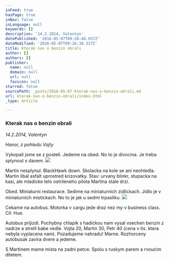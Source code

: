 ```yaml
---
inFeed: true
hasPage: true
inNav: false
inLanguage: null
keywords: []
description: '14.2.2014, Valentyn'
datePublished: '2016-05-07T09:26:40.037Z'
dateModified: '2016-05-07T09:26:38.327Z'
title: Kterak nas o benzin obrali
author: []
authors: []
publisher:
  name: null
  domain: null
  url: null
  favicon: null
starred: false
sourcePath: _posts/2016-05-07-kterak-nas-o-benzin-obrali.md
url: kterak-nas-o-benzin-obrali/index.html
_type: Article

---
```

### Kterak nas o benzin obrali

_14.2.2014, Valentyn_

_Hanoi, z pohledu Vojty_

Vykopali jsme se z posteli. Jedeme na obed. No to je divocina. Je treba splynout s davem.
![](https://the-grid-user-content.s3-us-west-2.amazonaws.com/892898cd-6062-44a6-9b9e-4563831623a9.jpg)

Martin nesplynul. BlackHawk down. Skolacka na kole se ani neohledla. Martin libal asfalt uprostred krizovatky. Stav: urvany blinkr, stupacka na kasi, ale mladicke telo ostrileneho pilota Martina stale drzi.

Obed. Miniaturni restaurace. Sedime na miniaturnich zidlickach. Jidlo je v miniaturnich mistickach. No to je jak u sedmi trpasliku.
![](https://the-grid-user-content.s3-us-west-2.amazonaws.com/64493e82-17b8-4a51-80e2-b29114c383aa.jpg)

Cekame na autobus. Motorka v cargu jede draz nez my v business class. Cil: Hue.

Autobus prijizdi. Pochybny chlapik s hadickou nam vysal vsechen benzin z nadrze a strelil babe vedle. Vojta 20, Martin 30, Petr 40 (cena v tis. ktera nebyla vyplacena nam). Pozadujeme nahradu! Marne. Rozhorceny autobusak zavira dvere a jedeme.

S Martinem mame mista na zadni petce. Spolu s ruskym parem a rvoucim ditetem.